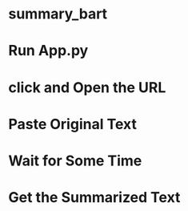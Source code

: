 # summary_bart

# Run App.py 
# click and Open the URL
# Paste Original Text
# Wait for Some Time
# Get the Summarized Text
